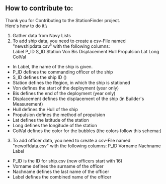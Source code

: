 ## How to contribute to:
Thank you for Contributing to the StationFinder project.\
Here's how to do it:\
1. Gather data from Navy Lists
2. To add ship data, you need to create a csv-File named "newshipdata.csv" with the following columns:\
  Label	P_ID	S_ID	Station	Von	Bis	Displacement	Hull	Propulsion	Lat	Long	ColVal
  * In Label, the name of the ship is given.
  * P_ID defines the commanding officer of the ship
  * S_ID defines the ship ID ()
  * Station defines the Region, in which the ship is stationed
  * Von defines the start of the deployment (year only)
  * Bis defines the end of the deployment (year only)
  * Displacement defines the displacement of the ship (in Builder's Measurement)
  * Hull defines the Hull of the ship
  * Propulsion defines the method of propulsion
  * Lat defines the latitude of the station
  * Long defines the longitude of the station
  * ColVal defines the color for the bubbles (the colors follow this schema:)

3. To add officer data, you need to create a csv-File named "newoffdata.csv" with the following columns:
  P_ID	Vorname	Nachname	Label
  * P_ID is the ID for ship.csv (new officers start with 16)
  * Vorname defines the surname of the officer
  * Nachname defines the last name of the officer
  * Label defines the combined name of the officer

